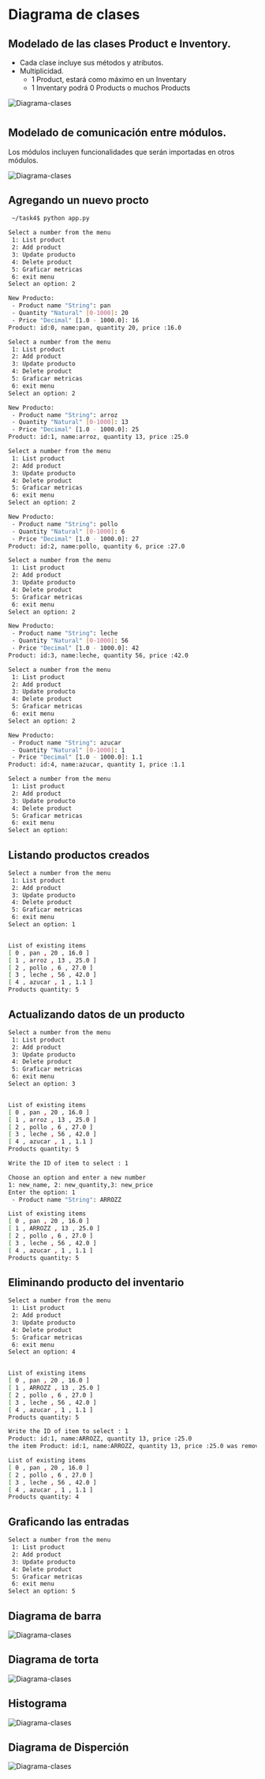 # Diagrama de clases
## Modelado de las clases Product e Inventory. 
- Cada clase incluye sus métodos y atributos.
- Multiplicidad.
    - 1 Product, estará como máximo en un Inventary
    - 1 Inventary podrá 0 Products o muchos Products

![Diagrama-clases](images/d-clases.jpg "diagrama de clase") 
#

## Modelado de comunicación entre módulos.
Los módulos incluyen funcionalidades que serán importadas en otros módulos. 

![Diagrama-clases](images/d-modulos.png "diagrama de clase") 

## Agregando un nuevo procto

```bash
 ~/task4$ python app.py                                   

Select a number from the menu
 1: List product 
 2: Add product 
 3: Update producto 
 4: Delete product 
 5: Graficar metricas
 6: exit menu 
Select an option: 2

New Producto:
 - Product name "String": pan
 - Quantity "Natural" [0-1000]: 20
 - Price "Decimal" [1.0 - 1000.0]: 16
Product: id:0, name:pan, quantity 20, price :16.0

Select a number from the menu
 1: List product 
 2: Add product 
 3: Update producto 
 4: Delete product 
 5: Graficar metricas
 6: exit menu 
Select an option: 2

New Producto:
 - Product name "String": arroz
 - Quantity "Natural" [0-1000]: 13
 - Price "Decimal" [1.0 - 1000.0]: 25
Product: id:1, name:arroz, quantity 13, price :25.0

Select a number from the menu
 1: List product 
 2: Add product 
 3: Update producto 
 4: Delete product 
 5: Graficar metricas
 6: exit menu 
Select an option: 2

New Producto:
 - Product name "String": pollo
 - Quantity "Natural" [0-1000]: 6
 - Price "Decimal" [1.0 - 1000.0]: 27
Product: id:2, name:pollo, quantity 6, price :27.0

Select a number from the menu
 1: List product 
 2: Add product 
 3: Update producto 
 4: Delete product 
 5: Graficar metricas
 6: exit menu 
Select an option: 2

New Producto:
 - Product name "String": leche
 - Quantity "Natural" [0-1000]: 56
 - Price "Decimal" [1.0 - 1000.0]: 42
Product: id:3, name:leche, quantity 56, price :42.0

Select a number from the menu
 1: List product 
 2: Add product 
 3: Update producto 
 4: Delete product 
 5: Graficar metricas
 6: exit menu 
Select an option: 2

New Producto:
 - Product name "String": azucar
 - Quantity "Natural" [0-1000]: 1
 - Price "Decimal" [1.0 - 1000.0]: 1.1
Product: id:4, name:azucar, quantity 1, price :1.1

Select a number from the menu
 1: List product 
 2: Add product 
 3: Update producto 
 4: Delete product 
 5: Graficar metricas
 6: exit menu 
Select an option: 
```
## Listando productos creados
```bash
Select a number from the menu
 1: List product 
 2: Add product 
 3: Update producto 
 4: Delete product 
 5: Graficar metricas
 6: exit menu 
Select an option: 1


List of existing items
[ 0 , pan , 20 , 16.0 ]
[ 1 , arroz , 13 , 25.0 ]
[ 2 , pollo , 6 , 27.0 ]
[ 3 , leche , 56 , 42.0 ]
[ 4 , azucar , 1 , 1.1 ]
Products quantity: 5
```
## Actualizando datos de un producto
```bash
Select a number from the menu
 1: List product 
 2: Add product 
 3: Update producto 
 4: Delete product 
 5: Graficar metricas
 6: exit menu 
Select an option: 3


List of existing items
[ 0 , pan , 20 , 16.0 ]
[ 1 , arroz , 13 , 25.0 ]
[ 2 , pollo , 6 , 27.0 ]
[ 3 , leche , 56 , 42.0 ]
[ 4 , azucar , 1 , 1.1 ]
Products quantity: 5

Write the ID of item to select : 1

Choose an option and enter a new number
1: new_name, 2: new_quantity,3: new_price
Enter the option: 1
 - Product name "String": ARROZZ

List of existing items
[ 0 , pan , 20 , 16.0 ]
[ 1 , ARROZZ , 13 , 25.0 ]
[ 2 , pollo , 6 , 27.0 ]
[ 3 , leche , 56 , 42.0 ]
[ 4 , azucar , 1 , 1.1 ]
Products quantity: 5
```
## Eliminando producto del inventario
```bash
Select a number from the menu
 1: List product 
 2: Add product 
 3: Update producto 
 4: Delete product 
 5: Graficar metricas
 6: exit menu 
Select an option: 4


List of existing items
[ 0 , pan , 20 , 16.0 ]
[ 1 , ARROZZ , 13 , 25.0 ]
[ 2 , pollo , 6 , 27.0 ]
[ 3 , leche , 56 , 42.0 ]
[ 4 , azucar , 1 , 1.1 ]
Products quantity: 5

Write the ID of item to select : 1
Product: id:1, name:ARROZZ, quantity 13, price :25.0
the item Product: id:1, name:ARROZZ, quantity 13, price :25.0 was removed

List of existing items
[ 0 , pan , 20 , 16.0 ]
[ 2 , pollo , 6 , 27.0 ]
[ 3 , leche , 56 , 42.0 ]
[ 4 , azucar , 1 , 1.1 ]
Products quantity: 4
```

## Graficando las entradas
```bash
Select a number from the menu
 1: List product 
 2: Add product 
 3: Update producto 
 4: Delete product 
 5: Graficar metricas
 6: exit menu 
Select an option: 5
```
## Diagrama de barra
![Diagrama-clases](images/d-barras.png "diagrama de barra") 
## Diagrama de torta
![Diagrama-clases](images/d-torta.png "diagrama de torta") 
## Histograma
![Diagrama-clases](images/d-histograma.png "diagrama de histograma") 
## Diagrama de Disperción
![Diagrama-clases](images/d-dispercion.png "diagrama de Disperción") 
